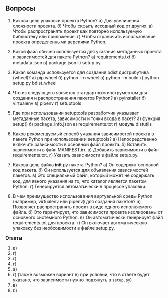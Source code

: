 ## Вопросы

1. Какова цель упаковки проекта Python?
    а) Для увеличения сложности проекта.
    б) Чтобы скрыть исходный код от других.
    в) Чтобы распространять проект как повторно используемую библиотеку или приложение.
    г) Чтобы ограничить использование проекта определенными версиями Python.
    
2. Какой файл обычно используется для указания метаданных проекта и зависимостей для пакета Python?
    а) requirements.txt
    б) metadata.json
    в) package.json
    г) setup.py
    
3. Какая команда используется для создания bdist дистрибутива (wheel)?
    а) pip wheel
    б) python -m wheel
    в) python -m build
    г) python setup.py bdist_wheel
    
4. Что из следующего является стандартным инструментом для создания и распространения пакетов Python?
    а) pyinstaller
    б) virtualenv
    в) pipenv
    г) setuptools

5. Где при использовании setuptools разработчик указывает метаданные пакета, зависимости и точки входа в пакет?
    а) функция setup()
    б) package_info.json
    в) requirements.txt
    г) модуль distutils
    
6. Каков рекомендуемый способ указания зависимостей проекта в пакете Python при использовании setuptools?
    а) Непосредственно включить зависимости в основной файл проекта.
    б) Вставить зависимости в файл MANIFEST.in.
    в) Добавить зависимости в файл requirements.txt.
    г) Указать зависимости в файле setup.py.
    
7. Какова цель файла __init__.py пакета Python?
    а) Он содержит основной код пакета.
    б) Он используется для объявления зависимостей пакетов.
    в) Это специальный файл, который может не содержать код, для явного указания на то, что каталог является пакетом Python.
    г) Генерируется автоматически в процессе упаковки.

8. В чем преимущество использования виртуальной среды Python (например, virtualenv или pipenv) для создания пакетов?
    а) Позволяет распространять проект в виде одного исполняемого файла.
    б) Это гарантирует, что зависимости проекта изолированы от основного системного Python.
    в) Он автоматически генерирует файл requirements.txt для проекта.
    г) Он включает автоматическую упаковку без необходимости в файле setup.py.
    
**Ответы**
1. в)
2. г)
3. г)
4. г)
5. а)
6. г) (также возможен вариант в) при условии, что в ответе будет указано, что зависимости нужно подтянуть в `setup.py`)
7. в)
8. б)